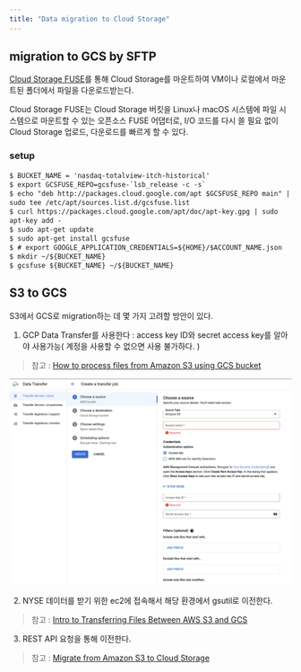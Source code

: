 ```yaml
---
title: "Data migration to Cloud Storage"
---
```


## migration to GCS by SFTP

[Cloud Storage FUSE](https://cloud.google.com/storage/docs/gcs-fuse?hl=ko)를 통해  Cloud Storage를 마운트하여 VM이나 로컬에서 마운트된 폴더에서 파일을 다운로드받는다. 

Cloud Storage FUSE는 Cloud Storage 버킷을 Linux나 macOS 시스템에 파일 시스템으로 마운트할 수 있는 오픈소스 FUSE 어댑터로, I/O 코드를 다시 쓸 필요 없이 Cloud Storage 업로드, 다운로드를 빠르게 할 수 있다.

### setup
```console
$ BUCKET_NAME = 'nasdaq-totalview-itch-historical'
$ export GCSFUSE_REPO=gcsfuse-`lsb_release -c -s`
$ echo "deb http://packages.cloud.google.com/apt $GCSFUSE_REPO main" | sudo tee /etc/apt/sources.list.d/gcsfuse.list
$ curl https://packages.cloud.google.com/apt/doc/apt-key.gpg | sudo apt-key add -
$ sudo apt-get update
$ sudo apt-get install gcsfuse
$ # export GOOGLE_APPLICATION_CREDENTIALS=${HOME}/$ACCOUNT_NAME.json
$ mkdir ~/${BUCKET_NAME}
$ gcsfuse ${BUCKET_NAME} ~/${BUCKET_NAME}
```

## S3 to GCS

S3에서 GCS로 migration하는 데 몇 가지 고려할 방안이 있다. 

1. GCP Data Transfer를 사용한다 : access key ID와 secret access key를 알아야 사용가능( 계정을 사용할 수 없으면 사용 불가하다. ) 
> 참고 : [How to process files from Amazon S3 using GCS bucket](https://documentation.maptiler.com/hc/en-us/articles/360020806377-How-to-process-files-from-Amazon-S3-using-GCS-bucket)

![](Untitled.png) 

2. NYSE 데이터를 받기 위한 ec2에 접속해서 해당 환경에서 gsutil로 이전한다.  
> 참고 : [Intro to Transferring Files Between AWS S3 and GCS](https://medium.com/@velasquez.tim117/intro-to-transferring-files-between-aws-s3-and-gcs-e2fe68bbe5ec)

3. REST API 요청을 통해 이전한다.  
> 참고 : [Migrate from Amazon S3 to Cloud Storage](https://cloud.google.com/storage/docs/migrating)

